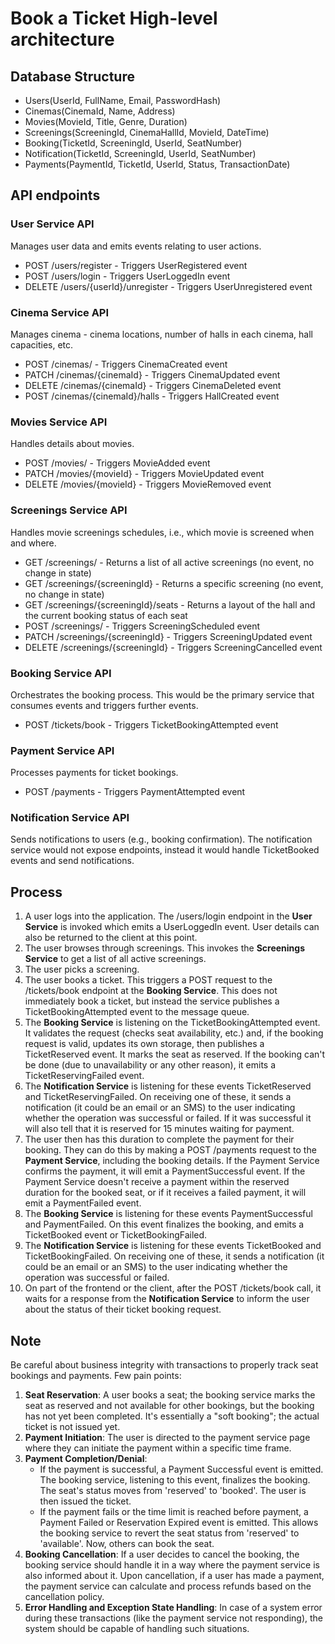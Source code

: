 # Book a Ticket High-level architecture

## Database Structure
- Users(UserId, FullName, Email, PasswordHash)
- Cinemas(CinemaId, Name, Address)
- Movies(MovieId, Title, Genre, Duration)
- Screenings(ScreeningId, CinemaHallId, MovieId, DateTime)
- Booking(TicketId, ScreeningId, UserId, SeatNumber)
- Notification(TicketId, ScreeningId, UserId, SeatNumber)
- Payments(PaymentId, TicketId, UserId, Status, TransactionDate)

## API endpoints
### User Service API
Manages user data and emits events relating to user actions.
- POST /users/register - Triggers UserRegistered event
- POST /users/login - Triggers UserLoggedIn event
- DELETE /users/{userId}/unregister - Triggers UserUnregistered event

### Cinema Service API
Manages cinema - cinema locations, number of halls in each cinema, hall capacities, etc.
- POST /cinemas/ - Triggers CinemaCreated event
- PATCH /cinemas/{cinemaId} - Triggers CinemaUpdated event
- DELETE /cinemas/{cinemaId} - Triggers CinemaDeleted event
- POST /cinemas/{cinemaId}/halls - Triggers HallCreated event

### Movies Service API
Handles details about movies.
- POST /movies/ - Triggers MovieAdded event
- PATCH /movies/{movieId} - Triggers MovieUpdated event
- DELETE /movies/{movieId} - Triggers MovieRemoved event

### Screenings Service API
Handles movie screenings schedules, i.e., which movie is screened when and where.
- GET /screenings/ - Returns a list of all active screenings (no event, no change in state)
- GET /screenings/{screeningId} - Returns a specific screening (no event, no change in state)
- GET /screenings/{screeningId}/seats - Returns a layout of the hall and the current booking status of each seat
- POST /screenings/ - Triggers ScreeningScheduled event
- PATCH /screenings/{screeningId} - Triggers ScreeningUpdated event
- DELETE /screenings/{screeningId} - Triggers ScreeningCancelled event

### Booking Service API
Orchestrates the booking process. This would be the primary service that consumes events and triggers
further events.
- POST /tickets/book - Triggers TicketBookingAttempted event

### Payment Service API
Processes payments for ticket bookings.
- POST /payments - Triggers PaymentAttempted event

### Notification Service API
Sends notifications to users (e.g., booking confirmation).
The notification service would not expose endpoints, instead it would handle TicketBooked events and send notifications.

## Process
1) A user logs into the application. The /users/login endpoint in the **User Service** is invoked which emits a UserLoggedIn 
event. User details can also be returned to the client at this point.
2) The user browses through screenings. This invokes the **Screenings Service** to get a list of all active screenings.
3) The user picks a screening.
4) The user books a ticket. This triggers a POST request to the /tickets/book endpoint at the **Booking Service**. This 
does not immediately book a ticket, but instead the service publishes a TicketBookingAttempted event to the message 
queue.
5) The **Booking Service** is listening on the TicketBookingAttempted event. It validates the request (checks seat
availability, etc.) and, if the booking request is valid, updates its own storage, then publishes a TicketReserved 
event. It marks the seat as reserved. If the booking can't be done (due to unavailability or any other reason), it emits 
a TicketReservingFailed event.
6) The **Notification Service** is listening for these events TicketReserved and TicketReservingFailed. On receiving 
one of these, it sends a notification (it could be an email or an SMS) to the user indicating whether the operation was
successful or failed. If it was successful it will also tell that it is reserved for 15 minutes waiting for payment.
7) The user then has this duration to complete the payment for their booking. They can do this by making
a POST /payments request to the **Payment Service**, including the booking details. If the Payment Service confirms 
the payment, it will emit a PaymentSuccessful event. If the Payment Service doesn't receive a payment within 
the reserved duration for the booked seat, or if it receives a failed payment, it will emit a PaymentFailed event.
8) The **Booking Service** is listening for these events PaymentSuccessful and PaymentFailed. On this event finalizes 
the booking, and emits a TicketBooked event or TicketBookingFailed.
9) The **Notification Service** is listening for these events TicketBooked and TicketBookingFailed. On receiving one of 
these, it sends a notification (it could be an email or an SMS) to the user indicating whether the operation was 
successful or failed.
10) On part of the frontend or the client, after the POST /tickets/book call, it waits for a response from 
the **Notification Service** to inform the user about the status of their ticket booking request.

## Note
Be careful about business integrity with transactions to properly track seat bookings and payments. Few pain points:
1) **Seat Reservation**: A user books a seat; the booking service marks the seat as reserved and not available for other 
bookings, but the booking has not yet been completed. It's essentially a "soft booking"; the actual ticket is not issued
yet.
2) **Payment Initiation**: The user is directed to the payment service page where they can initiate the payment within 
a specific time frame. 
3) **Payment Completion/Denial**:
   - If the payment is successful, a Payment Successful event is emitted. The booking service, listening to this event, 
   finalizes the booking. The seat's status moves from 'reserved' to 'booked'. The user is then issued the ticket.
   - If the payment fails or the time limit is reached before payment, a Payment Failed or Reservation Expired event is 
   emitted. This allows the booking service to revert the seat status from 'reserved' to 'available'. Now, others can 
   book the seat.
4) **Booking Cancellation**: If a user decides to cancel the booking, the booking service should handle it in a way 
where the payment service is also informed about it. Upon cancellation, if a user has made a payment, the payment 
service can calculate and process refunds based on the cancellation policy.
5) **Error Handling and Exception State Handling**: In case of a system error during these transactions (like 
the payment service not responding), the system should be capable of handling such situations.